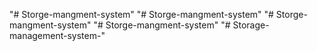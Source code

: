 "# Storge-mangment-system" 
"# Storge-mangment-system" 
"# Storge-mangment-system" 
"# Storge-mangment-system" 
"# Storage-management-system-" 

